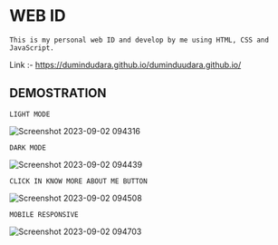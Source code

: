 # WEB ID 

    This is my personal web ID and develop by me using HTML, CSS and JavaScript.
Link :- https://dumindudara.github.io/duminduudara.github.io/  

## DEMOSTRATION 
    LIGHT MODE
![Screenshot 2023-09-02 094316](https://github.com/DumindUdara/duminduudara.github.io/assets/98957798/0a00ef59-8967-4cd3-b133-a2b3f4f5ea9f)

    DARK MODE
![Screenshot 2023-09-02 094439](https://github.com/DumindUdara/duminduudara.github.io/assets/98957798/de69bfcc-6ac2-4dc7-9f4f-d2d3acb875a7)

    CLICK IN KNOW MORE ABOUT ME BUTTON
![Screenshot 2023-09-02 094508](https://github.com/DumindUdara/duminduudara.github.io/assets/98957798/cf4a8aa7-28f5-4ade-baac-ba3328aaf9a7)

    MOBILE RESPONSIVE 
![Screenshot 2023-09-02 094703](https://github.com/DumindUdara/duminduudara.github.io/assets/98957798/e1ba84e9-0568-4c7a-aeee-38e8e6189ac0)

  
